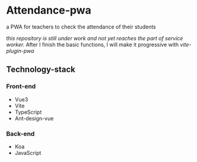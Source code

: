 # Attendance-pwa
a PWA for teachers to check the attendance of their students

*this repository is still under work and not yet reaches the part of service worker.*
After I finish the basic functions, I will make it progressive with *vite-plugin-pwa*

## Technology-stack
### Front-end
+ Vue3
+ Vite
+ TypeScript
+ Ant-design-vue

### Back-end
+ Koa
+ JavaScript
